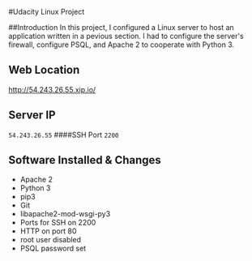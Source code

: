 #Udacity Linux Project

##Introduction
In this project, I configured a Linux server to host an application written in
a pevious section. I had to configure the server's firewall, configure PSQL, and
Apache 2 to cooperate with Python 3. 

## Web Location
http://54.243.26.55.xip.io/

## Server IP
`54.243.26.55`
####SSH Port
`2200`

## Software Installed & Changes
* Apache 2
* Python 3
* pip3
* Git
* libapache2-mod-wsgi-py3
* Ports for SSH on 2200
* HTTP on port 80
* root user disabled
* PSQL password set


